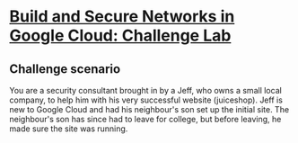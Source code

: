 # [Build and Secure Networks in Google Cloud: Challenge Lab](https://www.qwiklabs.com/focuses/12068?parent=catalog) 

## Challenge scenario

You are a security consultant brought in by a Jeff, who owns a small local company, to help him with his very successful website (juiceshop). Jeff is new to Google Cloud and had his neighbour's son set up the initial site. The neighbour's son has since had to leave for college, but before leaving, he made sure the site was running.